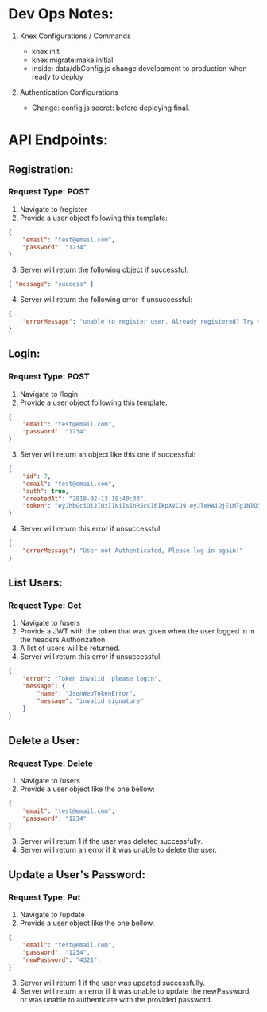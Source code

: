 # Dev Ops Notes:
1. Knex Configurations / Commands
    - knex init
    - knex migrate:make initial
    - inside: data/dbConfig.js change development to production when ready to deploy

2. Authentication Configurations
    - Change: config.js secret: before deploying final.

# API Endpoints: 
## Registration: 
### Request Type: POST
1. Navigate to /register
2. Provide a user object following this template:
```JSON
{
    "email": "test@email.com",
    "password": "1234"
}
```
3. Server will return the following object if successful:
```JSON
{ "message": "success" }
```
4. Server will return the following error if unsuccessful:
```JSON
{
    "errorMessage": "unable to register user. Already registered? Try to log-in instead!"
}
```

## Login:
### Request Type: POST
1. Navigate to /login
2. Provide a user object following this template:
```JSON
{
    "email": "test@email.com",
    "password": "1234"
}
```
3. Server will return an object like this one if successful:
```JSON
{
    "id": 7,
    "email": "test@email.com",
    "auth": true,
    "createdAt": "2018-02-13 19:40:33",
    "token": "eyJhbGciOiJIUzI1NiIsInR5cCI6IkpXVCJ9.eyJleHAiOjE1MTg1NTQ5NjAsImRhdGEiOiJ0ZXN0QGVtYWlsLmNvbSIsImlhdCI6MTUxODU1MTM2MH0.ijuolir7q2nkMa50Td6JLNLqfkdmUn7t7tuh89oEb_M"
}
```
4. Server will return this error if unsuccessful:
```JSON
{
    "errorMessage": "User not Authenticated, Please log-in again!"
}
```

## List Users:
### Request Type: Get
1. Navigate to /users
2. Provide a JWT with the token that was given when the user logged in in the headers Authorization.
3. A list of users will be returned.
4. Server will return this error if unsuccessful:
```JSON
{
    "error": "Token invalid, please login",
    "message": {
        "name": "JsonWebTokenError",
        "message": "invalid signature"
    }
}
```

## Delete a User:
### Request Type: Delete
1. Navigate to /users
2. Provide a user object like the one bellow:
```JSON
{
    "email": "test@email.com",
    "password": "1234"
}
```
3. Server will return 1 if the user was deleted successfully.
4. Server will return an error if it was unable to delete the user.

## Update a User's Password:
### Request Type: Put
1. Navigate to /update
2. Provide a user object like the one bellow.
```JSON
{
    "email": "test@email.com",
    "password": "1234",
    "newPassword": "4321",
}
```
3. Server will return 1 if the user was updated successfully.
4. Server will return an error if it was unable to update the newPassword, or was unable to authenticate with the provided password.
